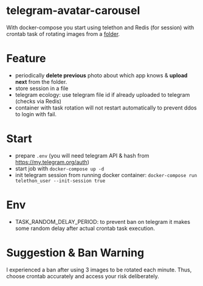 # telegram-avatar-carousel

With docker-compose you start using telethon and Redis (for session) with crontab task of rotating images 
from a [folder](telethon_user/src/data_avatars).

# Feature
- periodically **delete previous** photo about which app knows & **upload next** from the folder.
- store session in a file
- telegram ecology: use telegram file id if already uploaded to telegram (checks via Redis)
- container with task rotation will not restart automatically to prevent ddos to login with fail. 

# Start
- prepare `.env` (you will need telegram API & hash from https://my.telegram.org/auth)
- start job with `docker-compose up -d`
- init telegram session from running docker container: 
`docker-compose run telethon_user --init-session true`

# Env
- TASK_RANDOM_DELAY_PERIOD: to prevent ban on telegram it makes some random delay after actual crontab task execution.

# Suggestion & Ban Warning
I experienced a ban after using 3 images to be rotated each minute. 
Thus, choose crontab accurately and access your risk deliberately.
